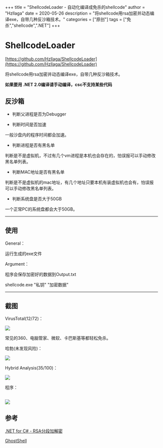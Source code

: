 +++
title = "ShellcodeLoader - 自动化编译成免杀的shellcode"
author = "Hzllaga"
date =  2020-05-26 
description = "将shellcode用rsa加密并动态编译exe，自带几种反沙箱技术。"
categories = ["原创"]
tags = ["免杀","shellcode",".NET"]
+++

# ShellcodeLoader

[https://github.com/Hzllaga/ShellcodeLoader](https://github.com/Hzllaga/ShellcodeLoader)

将shellcode用rsa加密并动态编译exe，自带几种反沙箱技术。

**如果要用 .NET 2.0编译请手动编译，csc不支持某些代码**

## 反沙箱

* 判断父进程是否为Debugger

* 判断时间是否加速

一般沙盘内的程序时间都会加速。
* 判断进程是否有黑名单

判断是不是虚拟机，不过有几个vm进程是本机也会存在的，怕误报可以手动修改黑名单列表。
* 判断MAC地址是否有黑名单

判断是不是虚拟机的mac地址，有几个地址只要本机有装虚拟机也会有，怕误报可以手动修改黑名单列表。
* 判断系统盘是否大于50GB

一个正常PC的系统盘都会大于50GB。

---
## 使用

General：

运行生成的exe文件

Argument：

程序会保存加密好的数据到Output.txt

shellcode.exe "私钥" "加密数据"

---
## 截图

VirusTotal(12/72)：

![](https://cdn.wtfsec.org/img/82827231-28f20000-9ee1-11ea-80fd-c061dc5accf4.png)


常见的360、电脑管家、微软、卡巴斯基等都轻松免杀。

哈勃(未发现风险)：

![](https://cdn.wtfsec.org/img/82827419-943bd200-9ee1-11ea-88e5-18b03ae53701.png)

Hybrid Analysis(35/100)：

![](https://cdn.wtfsec.org/img/82829543-1928ea80-9ee6-11ea-8a66-bcfa2e6cdc3e.png)

程序：

![](https://cdn.wtfsec.org/img/82919051-1bec1400-9fa8-11ea-8855-e82f38e23489.png)
---
## 参考

[.NET for C# - RSA分段加解密](https://blog.xuite.net/ianan222/wretch/111888771-.NET+for+C%23+-+RSA%E5%88%86%E6%AE%B5%E5%8A%A0%E8%A7%A3%E5%AF%86)

[GhostShell](https://github.com/ReddyyZ/GhostShell)

